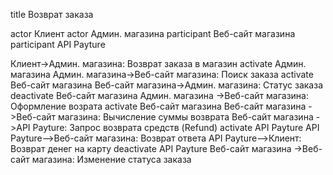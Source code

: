 title Возврат заказа

actor Клиент
actor Админ. магазина
participant Веб-сайт магазина
participant API Payture

Клиент->Админ. магазина: Возврат заказа в магазин
activate Админ. магазина
Админ. магазина->Веб-сайт магазина: Поиск заказа
activate Веб-сайт магазина
Веб-сайт магазина->Админ. магазина: Статус заказа
deactivate Веб-сайт магазина
Админ. магазина ->Веб-сайт магазина: Оформление возрата
activate Веб-сайт магазина
Веб-сайт магазина ->Веб-сайт магазина: Вычисление суммы возврата
Веб-сайт магазина ->API Payture: Запрос возврата средств (Refund)
activate API Payture
API Payture-->Веб-сайт магазина: Возврат ответа
 API Payture-->Клиент: Возврат денег на карту
deactivate API Payture
Веб-сайт магазина ->Веб-сайт магазина: Изменение статуса заказа